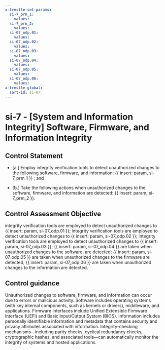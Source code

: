 ```yaml
---
x-trestle-set-params:
  si-7_prm_1:
    values:
  si-7_prm_2:
    values:
  si-07_odp.01:
    values:
  si-07_odp.02:
    values:
  si-07_odp.03:
    values:
  si-07_odp.04:
    values:
  si-07_odp.05:
    values:
  si-07_odp.06:
    values:
x-trestle-global:
  sort-id: si-07
---
```


# si-7 - \[System and Information Integrity\] Software, Firmware, and Information Integrity

## Control Statement

- \[a.\] Employ integrity verification tools to detect unauthorized changes to the following software, firmware, and information: {{ insert: param, si-7_prm_1 }} ; and

- \[b.\] Take the following actions when unauthorized changes to the software, firmware, and information are detected: {{ insert: param, si-7_prm_2 }}.

## Control Assessment Objective

integrity verification tools are employed to detect unauthorized changes to {{ insert: param, si-07_odp.01 }};
integrity verification tools are employed to detect unauthorized changes to {{ insert: param, si-07_odp.02 }};
integrity verification tools are employed to detect unauthorized changes to {{ insert: param, si-07_odp.03 }};
{{ insert: param, si-07_odp.04 }} are taken when unauthorized changes to the software, are detected;
{{ insert: param, si-07_odp.05 }} are taken when unauthorized changes to the firmware are detected;
{{ insert: param, si-07_odp.06 }} are taken when unauthorized changes to the information are detected.

## Control guidance

Unauthorized changes to software, firmware, and information can occur due to errors or malicious activity. Software includes operating systems (with key internal components, such as kernels or drivers), middleware, and applications. Firmware interfaces include Unified Extensible Firmware Interface (UEFI) and Basic Input/Output System (BIOS). Information includes personally identifiable information and metadata that contains security and privacy attributes associated with information. Integrity-checking mechanisms—including parity checks, cyclical redundancy checks, cryptographic hashes, and associated tools—can automatically monitor the integrity of systems and hosted applications.
